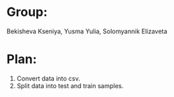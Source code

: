 # Group: 
Bekisheva Kseniya, Yusma Yulia, Solomyannik Elizaveta 

# Plan:
1. Convert data into csv.
2. Split data into test and train samples. 
